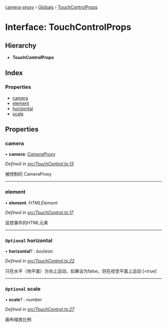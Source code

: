 [camera-proxy](../README.md) › [Globals](../globals.md) › [TouchControlProps](touchcontrolprops.md)

# Interface: TouchControlProps

## Hierarchy

* **TouchControlProps**

## Index

### Properties

* [camera](touchcontrolprops.md#camera)
* [element](touchcontrolprops.md#element)
* [horizontal](touchcontrolprops.md#optional-horizontal)
* [scale](touchcontrolprops.md#optional-scale)

## Properties

###  camera

• **camera**: *[CameraProxy](../classes/cameraproxy.md)*

*Defined in [src/TouchControl.ts:13](https://github.com/alibaba/camera-proxy/blob/b158ca3/src/TouchControl.ts#L13)*

被控制的 CameraProxy

___

###  element

• **element**: *HTMLElement*

*Defined in [src/TouchControl.ts:17](https://github.com/alibaba/camera-proxy/blob/b158ca3/src/TouchControl.ts#L17)*

监控事件的HTML元素

___

### `Optional` horizontal

• **horizontal**? : *boolean*

*Defined in [src/TouchControl.ts:22](https://github.com/alibaba/camera-proxy/blob/b158ca3/src/TouchControl.ts#L22)*

只在水平（地平面）方向上运动，如果设为false，则在视觉平面上运动
[=true]

___

### `Optional` scale

• **scale**? : *number*

*Defined in [src/TouchControl.ts:27](https://github.com/alibaba/camera-proxy/blob/b158ca3/src/TouchControl.ts#L27)*

画布缩放比例
